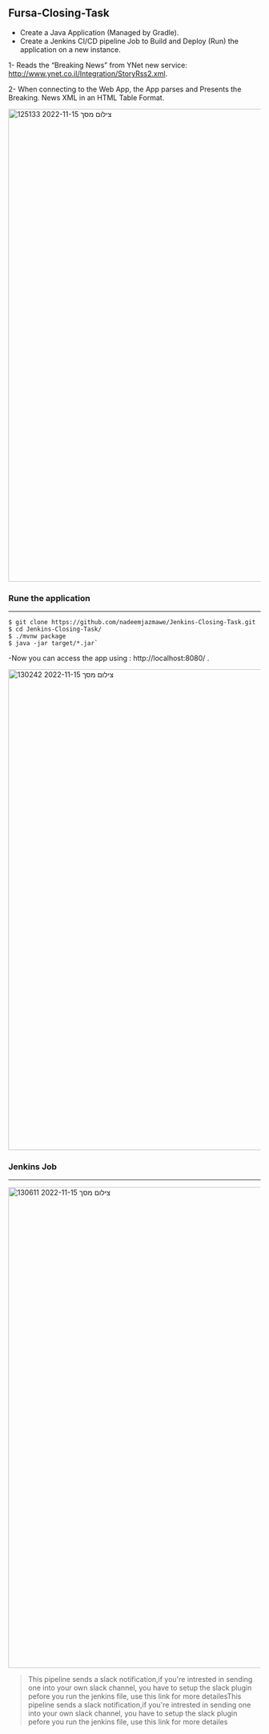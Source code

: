 ## **Fursa-Closing-Task**




- Create a Java Application (Managed by Gradle).
- Create a Jenkins CI/CD pipeline Job to Build and Deploy (Run) the 	  application on a new instance.

1- Reads the “Breaking News” from YNet new service: http://www.ynet.co.il/Integration/StoryRss2.xml.

2- When connecting to the Web App, the App parses and Presents the Breaking. News XML in an HTML Table Format.

<img width="944" alt="צילום מסך 2022-11-15 125133" src="https://user-images.githubusercontent.com/73169815/201902408-3cb34f70-01c5-4de6-9e5f-5b329f8ac35f.png">




### Rune the application


------------


    $ git clone https://github.com/nadeemjazmawe/Jenkins-Closing-Task.git
    $ cd Jenkins-Closing-Task/
    $ ./mvnw package
    $ java -jar target/*.jar`

-Now you can access the app using : http://localhost:8080/ .

<img width="960" alt="צילום מסך 2022-11-15 130242" src="https://user-images.githubusercontent.com/73169815/201904336-f3b55bb0-79f7-4bd1-9db4-bee2b03181de.png">


### Jenkins Job 


------------

<img width="960" alt="צילום מסך 2022-11-15 130611" src="https://user-images.githubusercontent.com/73169815/201904790-1786de49-283c-415d-aee5-126055973c4c.png">



> This pipeline sends a slack notification,if you're intrested in sending one into your own slack channel, you have to setup the slack plugin pefore you run the jenkins file, use this link for more detailesThis pipeline sends a slack notification,if you're intrested in sending one into your own slack channel, you have to setup the slack plugin pefore you run the jenkins file, use this link for more detailes
